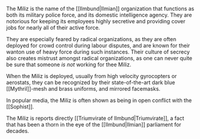 The Miliz is the name of the [[Ilmbund|Ilmian]] organization that functions as both its military police force, and its domestic intelligence agency. They are notorious for keeping its employees highly secretive and providing cover jobs for nearly all of their active force. 

They are especially feared by radical organizations, as they are often deployed for crowd control during labour disputes, and are known for their wanton use of heavy force during such instances. Their culture of secrecy also creates mistrust amongst radical organizations, as one can never quite be sure that someone *is not* working for thee Miliz.

When the Miliz is deployed, usually from high velocity gyrocopters or aerostats, they can be recognized by their state-of-the-art dark blue [[Mythril]]-mesh and brass uniforms, and mirrored facemasks. 

In popular media, the Miliz is often shown as being in open conflict with the [[Sophist]].

The Miliz is reports directly [[Triumvirate of Ilmbund|Triumvirate]], a fact that has been a thorn in the eye of the [[Ilmbund|Ilmian]] parliament for decades.